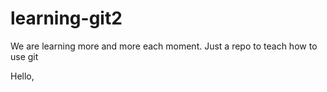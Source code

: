 learning-git2
=============

We are learning more and more each moment.
Just a repo to teach how to use git


Hello, 
